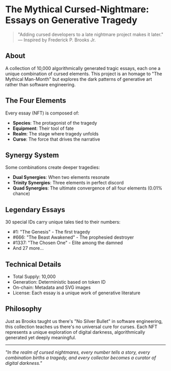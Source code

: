 # The Mythical Cursed-Nightmare: Essays on Generative Tragedy

> "Adding cursed developers to a late nightmare project makes it later."  
> — Inspired by Frederick P. Brooks Jr.

## About

A collection of 10,000 algorithmically generated tragic essays, each one a unique combination of cursed elements. This project is an homage to "The Mythical Man-Month" but explores the dark patterns of generative art rather than software engineering.

## The Four Elements

Every essay (NFT) is composed of:
- **Species**: The protagonist of the tragedy
- **Equipment**: Their tool of fate
- **Realm**: The stage where tragedy unfolds  
- **Curse**: The force that drives the narrative

## Synergy System

Some combinations create deeper tragedies:
- **Dual Synergies**: When two elements resonate
- **Trinity Synergies**: Three elements in perfect discord
- **Quad Synergies**: The ultimate convergence of all four elements (0.01% chance)

## Legendary Essays

30 special IDs carry unique tales tied to their numbers:
- #1: "The Genesis" - The first tragedy
- #666: "The Beast Awakened" - The prophesied destroyer
- #1337: "The Chosen One" - Elite among the damned
- And 27 more...

## Technical Details

- Total Supply: 10,000
- Generation: Deterministic based on token ID
- On-chain: Metadata and SVG images
- License: Each essay is a unique work of generative literature

## Philosophy

Just as Brooks taught us there's "No Silver Bullet" in software engineering, this collection teaches us there's no universal cure for curses. Each NFT represents a unique exploration of digital darkness, algorithmically generated yet deeply meaningful.

---

*"In the realm of cursed nightmares, every number tells a story, every combination births a tragedy, and every collector becomes a curator of digital darkness."*